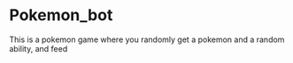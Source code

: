 # Pokemon_bot
This is a pokemon game where you randomly get a pokemon and a random ability, and feed
